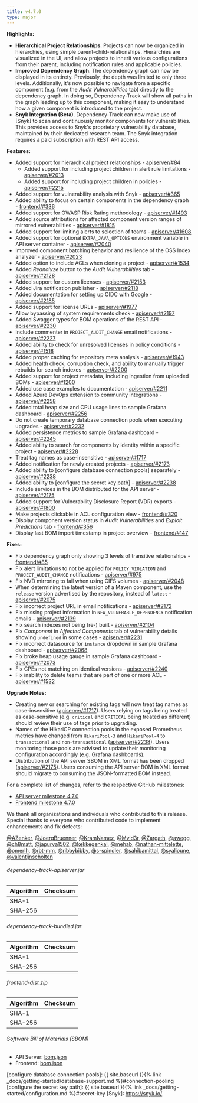 ```yaml
---
title: v4.7.0
type: major
---
```


**Highlights:**

* **Hierarchical Project Relationships**. Projects can now be organized in hierarchies, using simple 
parent-child-relationships. Hierarchies are visualized in the UI, and allow projects to inherit various 
configurations from their parent, including notification rules and applicable policies.
* **Improved Dependency Graph**. The dependency graph can now be displayed in its entirety. Previously, the depth was
limited to only three levels. Additionally, it's now possible to navigate from a specific component (e.g. from the
*Audit Vulnerabilities* tab) directly to the dependency graph. In doing so, Dependency-Track will show all paths in
the graph leading up to this component, making it easy to understand how a given component is introduced to the project.
* **Snyk Integration (Beta)**. Dependency-Track can now make use of [Snyk] to scan and continuously monitor components
for vulnerabilities. This provides access to Snyk's proprietary vulnerability database, maintained by their dedicated 
research team. The Snyk integration requires a paid subscription with REST API access.

**Features:**

* Added support for hierarchical project relationships - [apiserver/#84]
  * Added support for including project children in alert rule limitations - [apiserver/#2013]
  * Added support for including project children in policies - [apiserver/#2215]
* Added support for vulnerability analysis with Snyk - [apiserver/#365]
* Added ability to focus on certain components in the dependency graph - [frontend/#336]
* Added support for OWASP Risk Rating methodology - [apiserver/#1493]
* Added source attributions for affected component version ranges of mirrored vulnerabilities - [apiserver/#1815]
* Added support for limiting alerts to selection of teams - [apiserver/#1608]
* Added support for optional `EXTRA_JAVA_OPTIONS` environment variable in API server container - [apiserver/#2040]
* Improved component batching behavior and resilience of the OSS Index analyzer - [apiserver/#2023]
* Added option to include ACLs when cloning a project - [apiserver/#1534]
* Added *Reanalyze* button to the *Audit Vulnerabilities* tab - [apiserver/#2128]
* Added support for custom licenses - [apiserver/#2153]
* Added Jira notification publisher - [apiserver/#2118]
* Added documentation for setting up OIDC with Google - [apiserver/#2185]
* Added support for license URLs - [apiserver/#1977]
* Allow bypassing of system requirements check - [apiserver/#2197]
* Added Swagger types for BOM operations of the REST API - [apiserver/#2230]
* Include commenter in `PROJECT_AUDIT_CHANGE` email notifications - [apiserver/#2227]
* Added ability to check for unresolved licenses in policy conditions - [apiserver/#1518]
* Added proper caching for repository meta analysis - [apiserver/#1943]
* Added health check, corruption check, and ability to manually trigger rebuilds for search indexes - [apiserver/#2200]
* Added support for project metadata, including ingestion from uploaded BOMs - [apiserver/#1200]
* Added use case examples to documentation - [apiserver/#2211]
* Added Azure DevOps extension to community integrations - [apiserver/#2258]
* Added total heap size and CPU usage lines to sample Grafana dashboard - [apiserver/#2256]
* Do not create temporary database connection pools when executing upgrades - [apiserver/#2232]
* Added persistence metrics to sample Grafana dashboard - [apiserver/#2245]
* Added ability to search for components by identity within a specific project - [apiserver/#2228]
* Treat tag names as case-insensitive - [apiserver/#1717]
* Added notification for newly created projects - [apiserver/#2173]
* Added ability to [configure database connection pools] separately - [apiserver/#2238]
* Added ability to [configure the secret key path] - [apiserver/#2238]
* Include services in the BOM distributed for the API server - [apiserver/#2175]
* Added support for Vulnerability Disclosure Report (VDR) exports - [apiserver/#1800]
* Make projects clickable in ACL configuration view - [frontend/#320]
* Display component version status in *Audit Vulnerabilities* and *Exploit Predictions* tab - [frontend/#356]
* Display last BOM import timestamp in project overview - [frontend/#147]

**Fixes:**

* Fix dependency graph only showing 3 levels of transitive relationships - [frontend/#85]
* Fix alert limitations to not be applied for `POLICY_VIOLATION` and `PROJECT_AUDIT_CHANGE` notifications - [apiserver/#975]
* Fix NVD mirroring to fail when using CIFS volumes - [apiserver/#2048]
* When determining the latest version of a Maven component, use the `release` version advertised by the repository, 
instead of `latest` - [apiserver/#2075]
* Fix incorrect project URL in email notifications - [apiserver/#2172]
* Fix missing project information in `NEW_VULNERABLE_DEPENDENCY` notification emails - [apiserver/#2139]
* Fix search indexes not being (re-) built - [apiserver/#2104]
* Fix *Component* in *Affected Components* tab of vulnerability details showing `undefined` in some cases - [apiserver/#2231]
* Fix incorrect datasource for `instance` dropdown in sample Grafana dashboard - [apiserver/#2068]
* Fix broke heap usage gauge in sample Grafana dashboard - [apiserver/#2073]
* Fix CPEs not matching on identical versions - [apiserver/#2240]
* Fix inability to delete teams that are part of one or more ACL - [apiserver/#1532]

**Upgrade Notes:**

* Creating new or searching for existing tags will now treat tag names as case-insensitive ([apiserver/#1717]).
Users relying on tags being treated as case-sensitive (e.g. `critical` and `CRITICAL` being treated as different)
should review their use of tags prior to upgrading.
* Names of the HikariCP connection pools in the exposed Prometheus metrics have changed from `HikariPool-3` and
`HikariPool-4` to `transactional` and `non-transactional` ([apiserver/#2238]). Users monitoring those pools are advised 
to update their monitoring configuration accordingly (e.g. Grafana dashboards).
* Distribution of the API server SBOM in XML format has been dropped ([apiserver/#2175]).
Users consuming the API server BOM in XML format should migrate to consuming the JSON-formatted BOM instead.

For a complete list of changes, refer to the respective GitHub milestones:

* [API server milestone 4.7.0](https://github.com/DependencyTrack/dependency-track/milestone/22?closed=1)
* [Frontend milestone 4.7.0](https://github.com/DependencyTrack/frontend/milestone/10?closed=1)

We thank all organizations and individuals who contributed to this release.  
Special thanks to everyone who contributed code to implement enhancements and fix defects:

[@AZenker], [@JoergBruenner], [@KramNamez], [@Mvld3r], [@Zargath], [@awegg], [@ch8matt], [@japurva1502], [@kekkegenkai], 
[@mehab], [@nathan-mittelette], [@omerlh], [@rbt-mm], [@ribbybibby], [@s-spindler], [@sahibamittal], [@syalioune], 
[@valentijnscholten]

###### dependency-track-apiserver.jar

| Algorithm | Checksum |
|:----------|:---------|
| SHA-1     |          |
| SHA-256   |          |

###### dependency-track-bundled.jar

| Algorithm | Checksum |
|:----------|:---------|
| SHA-1     |          |
| SHA-256   |          |

###### frontend-dist.zip

| Algorithm | Checksum |
|:----------|:---------|
| SHA-1     |          |
| SHA-256   |          |

###### Software Bill of Materials (SBOM)

* API Server: [bom.json](https://github.com/DependencyTrack/dependency-track/releases/download/4.7.0/bom.json)
* Frontend: [bom.json](https://github.com/DependencyTrack/frontend/releases/download/4.7.0/bom.json)

[apiserver/#84]: https://github.com/DependencyTrack/dependency-track/issues/84
[apiserver/#365]: https://github.com/DependencyTrack/dependency-track/issues/365
[apiserver/#975]: https://github.com/DependencyTrack/dependency-track/issues/975
[apiserver/#1200]: https://github.com/DependencyTrack/dependency-track/issues/1200
[apiserver/#1493]: https://github.com/DependencyTrack/dependency-track/issues/1493
[apiserver/#1518]: https://github.com/DependencyTrack/dependency-track/issues/1518
[apiserver/#1532]: https://github.com/DependencyTrack/dependency-track/issues/1532
[apiserver/#1534]: https://github.com/DependencyTrack/dependency-track/issues/1534
[apiserver/#1608]: https://github.com/DependencyTrack/dependency-track/issues/1608
[apiserver/#1717]: https://github.com/DependencyTrack/dependency-track/issues/1717
[apiserver/#1800]: https://github.com/DependencyTrack/dependency-track/issues/1800
[apiserver/#1815]: https://github.com/DependencyTrack/dependency-track/issues/1815
[apiserver/#1943]: https://github.com/DependencyTrack/dependency-track/issues/1943
[apiserver/#1977]: https://github.com/DependencyTrack/dependency-track/pull/1977
[apiserver/#2104]: https://github.com/DependencyTrack/dependency-track/issues/2104
[apiserver/#2013]: https://github.com/DependencyTrack/dependency-track/pull/2013
[apiserver/#2040]: https://github.com/DependencyTrack/dependency-track/pull/2040
[apiserver/#2048]: https://github.com/DependencyTrack/dependency-track/issues/2048
[apiserver/#2068]: https://github.com/DependencyTrack/dependency-track/pull/2068
[apiserver/#2073]: https://github.com/DependencyTrack/dependency-track/pull/2073
[apiserver/#2075]: https://github.com/DependencyTrack/dependency-track/issues/2075
[apiserver/#2023]: https://github.com/DependencyTrack/dependency-track/issues/2023
[apiserver/#2104]: https://github.com/DependencyTrack/dependency-track/issues/2104
[apiserver/#2116]: https://github.com/DependencyTrack/dependency-track/issues/2116
[apiserver/#2128]: https://github.com/DependencyTrack/dependency-track/pull/2128
[apiserver/#2139]: https://github.com/DependencyTrack/dependency-track/issues/2139
[apiserver/#2153]: https://github.com/DependencyTrack/dependency-track/pull/2153
[apiserver/#2118]: https://github.com/DependencyTrack/dependency-track/issues/2118
[apiserver/#2172]: https://github.com/DependencyTrack/dependency-track/pull/2172
[apiserver/#2173]: https://github.com/DependencyTrack/dependency-track/issues/2173
[apiserver/#2175]: https://github.com/DependencyTrack/dependency-track/pull/2175
[apiserver/#2185]: https://github.com/DependencyTrack/dependency-track/pull/2185
[apiserver/#2197]: https://github.com/DependencyTrack/dependency-track/issues/2197
[apiserver/#2200]: https://github.com/DependencyTrack/dependency-track/pull/2200
[apiserver/#2211]: https://github.com/DependencyTrack/dependency-track/pull/2211
[apiserver/#2215]: https://github.com/DependencyTrack/dependency-track/issues/2215
[apiserver/#2227]: https://github.com/DependencyTrack/dependency-track/pull/2227
[apiserver/#2228]: https://github.com/DependencyTrack/dependency-track/issues/2228
[apiserver/#2230]: https://github.com/DependencyTrack/dependency-track/pull/2230
[apiserver/#2231]: https://github.com/DependencyTrack/dependency-track/issues/2231
[apiserver/#2232]: https://github.com/DependencyTrack/dependency-track/pull/2232
[apiserver/#2238]: https://github.com/DependencyTrack/dependency-track/pull/2238
[apiserver/#2240]: https://github.com/DependencyTrack/dependency-track/pull/2240
[apiserver/#2245]: https://github.com/DependencyTrack/dependency-track/issues/2245
[apiserver/#2256]: https://github.com/DependencyTrack/dependency-track/pull/2256
[apiserver/#2258]: https://github.com/DependencyTrack/dependency-track/pull/2258

[frontend/#85]: https://github.com/DependencyTrack/frontend/issues/85
[frontend/#147]: https://github.com/DependencyTrack/frontend/issues/147
[frontend/#320]: https://github.com/DependencyTrack/frontend/pull/320
[frontend/#336]: https://github.com/DependencyTrack/frontend/pull/336
[frontend/#356]: https://github.com/DependencyTrack/frontend/issues/356

[configure database connection pools]: {{ site.baseurl }}{% link _docs/getting-started/database-support.md %}#connection-pooling
[configure the secret key path]: {{ site.baseurl }}{% link _docs/getting-started/configuration.md %}#secret-key
[Snyk]: https://snyk.io/

[@AZenker]: https://github.com/AZenker
[@JoergBruenner]: https://github.com/JoergBruenner
[@KramNamez]: https://github.com/KramNamez
[@Mvld3r]: https://github.com/Mvld3r
[@Zargath]: https://github.com/Zargath
[@awegg]: https://github.com/awegg
[@ch8matt]: https://github.com/ch8matt
[@japurva1502]: https://github.com/japurva1502
[@kekkegenkai]: https://github.com/kekkegenkai
[@mehab]: https://github.com/mehab
[@nathan-mittelette]: https://github.com/nathan-mittelette
[@omerlh]: https://github.com/omerlh
[@rbt-mm]: https://github.com/rbt-mm
[@ribbybibby]: https://github.com/ribbybibby
[@s-spindler]: https://github.com/s-spindler
[@sahibamittal]: https://github.com/sahibamittal
[@syalioune]: https://github.com/syalioune
[@valentijnscholten]: https://github.com/valentijnscholten

